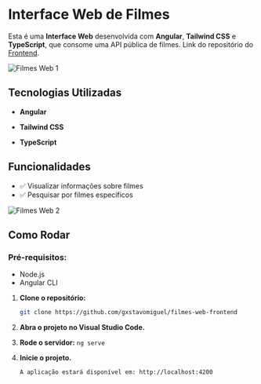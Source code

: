 # Interface Web de Filmes
Esta é uma **Interface Web** desenvolvida com **Angular**, **Tailwind CSS** e **TypeScript**, que consome uma API pública de filmes.
Link do repositório do [Frontend](https://github.com/gxstavomiguel/filmes-web-frontend).

![Filmes Web 1](src/main/resource/static/filmesweb1.png)

## Tecnologias Utilizadas
-   **Angular** 
    
-   **Tailwind CSS**
    
-   **TypeScript**

## Funcionalidades

-   ✅ Visualizar informações sobre filmes
-   ✅ Pesquisar por filmes específicos

![Filmes Web 2](src/main/resource/static/filmesweb2.png)

## Como Rodar 
### Pré-requisitos:
-   Node.js 
-   Angular CLI  

1. **Clone o repositório:**
   ```bash
   git clone https://github.com/gxstavomiguel/filmes-web-frontend
2. **Abra o projeto no Visual Studio Code.**

3. **Rode o servidor:**
``
	ng serve
   ``

4. **Inicie o projeto.**
   ```bash 
   A aplicação estará disponível em: http://localhost:4200



